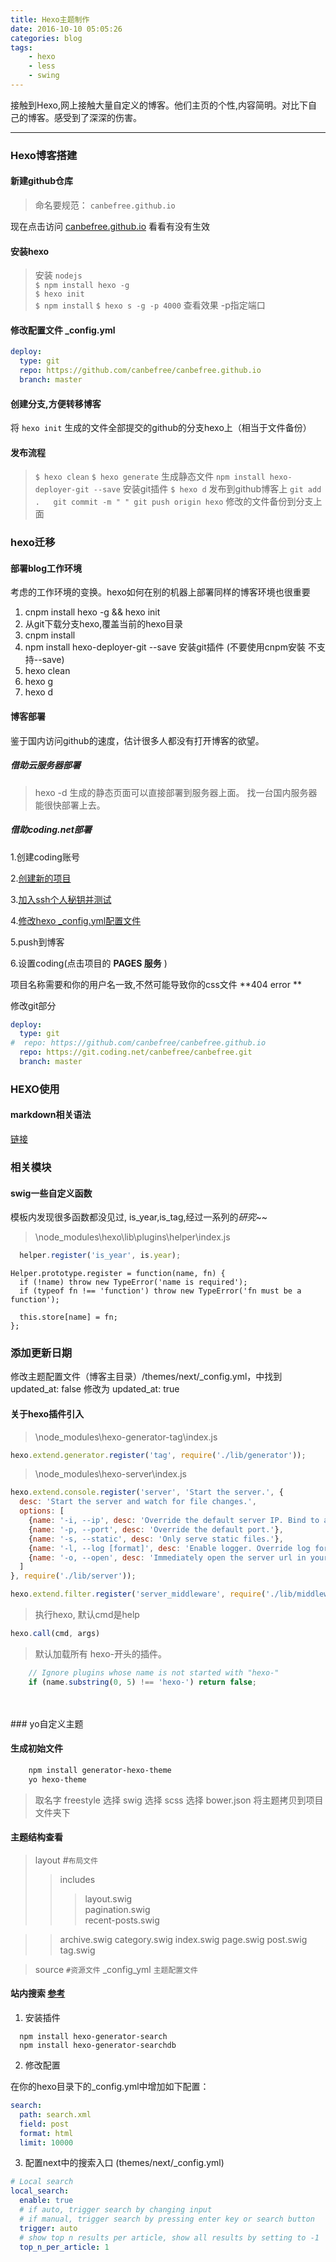 ```yaml
---
title: Hexo主题制作
date: 2016-10-10 05:05:26
categories: blog
tags:
    - hexo
    - less
    - swing
---
```

接触到Hexo,网上接触大量自定义的博客。他们主页的个性,内容简明。对比下自己的博客。感受到了深深的伤害。

-------

### Hexo博客搭建

#### 新建github仓库

> 命名要规范： `canbefree.github.io`

现在点击访问 [canbefree.github.io](http://canbefree.github.io) 看看有没有生效

#### 安装hexo

> 安装 `nodejs`  
> `$ npm install hexo -g`  
> `$ hexo init`  
> `$ npm install`
> `$ hexo s -g -p 4000`   查看效果 -p指定端口

#### 修改配置文件 **_config.yml**

```yml
deploy:
  type: git
  repo: https://github.com/canbefree/canbefree.github.io
  branch: master
```

#### 创建分支,方便转移博客

将 `hexo init` 生成的文件全部提交的github的分支hexo上（相当于文件备份）

#### 发布流程

> `$ hexo clean`
> `$ hexo generate` 生成静态文件
> `npm install hexo-deployer-git --save` 安装git插件
> `$ hexo d` 发布到github博客上
> `git add .   git commit -m " " git push origin hexo` 修改的文件备份到分支上面


### hexo迁移

####  部署blog工作环境

考虑的工作环境的变换。hexo如何在别的机器上部署同样的博客环境也很重要

1. cnpm install hexo -g && hexo init
2. 从git下载分支hexo,覆盖当前的hexo目录
3. cnpm install
4. npm install hexo-deployer-git --save 安装git插件  (不要使用cnpm安裝 不支持--save)
5. hexo clean
6. hexo g
7. hexo d

#### 博客部署 

鉴于国内访问github的速度，估计很多人都没有打开博客的欲望。

##### 借助云服务器部署

> hexo -d 生成的静态页面可以直接部署到服务器上面。 找一台国内服务器能很快部署上去。

##### 借助coding.net部署

1.创建coding账号

2.[创建新的项目](#1)

3.[加入ssh个人秘钥并测试](#2)

4.[修改hexo _config.yml配置文件](#3)

5.push到博客

6.设置coding(点击项目的 **PAGES 服务** )

项目名称需要和你的用户名一致,不然可能导致你的css文件 **404 error ** 

修改git部分

```yaml
deploy:
  type: git
#  repo: https://github.com/canbefree/canbefree.github.io
  repo: https://git.coding.net/canbefree/canbefree.git
  branch: master
```

### HEXO使用

#### markdown相关语法

[链接](https://canbefree.github.io/2016/10/09/markdown/)

### 相关模块

#### swig一些自定义函数

模板内发现很多函数都没见过, is_year,is_tag,经过一系列的*研究*~~

> \node_modules\hexo\lib\plugins\helper\index.js

```js
  helper.register('is_year', is.year);
```

```
Helper.prototype.register = function(name, fn) {
  if (!name) throw new TypeError('name is required');
  if (typeof fn !== 'function') throw new TypeError('fn must be a function');

  this.store[name] = fn;
};
```
### 添加更新日期
  修改主题配置文件（博客主目录）/themes/next/_config.yml，中找到 updated_at: false 修改为 updated_at: true

#### 关于hexo插件引入
> \node_modules\hexo-generator-tag\index.js
```js
hexo.extend.generator.register('tag', require('./lib/generator'));
```

> \node_modules\hexo-server\index.js

```js
hexo.extend.console.register('server', 'Start the server.', {
  desc: 'Start the server and watch for file changes.',
  options: [
    {name: '-i, --ip', desc: 'Override the default server IP. Bind to all IP address by default.'},
    {name: '-p, --port', desc: 'Override the default port.'},
    {name: '-s, --static', desc: 'Only serve static files.'},
    {name: '-l, --log [format]', desc: 'Enable logger. Override log format.'},
    {name: '-o, --open', desc: 'Immediately open the server url in your default web browser.'}
  ]
}, require('./lib/server'));

hexo.extend.filter.register('server_middleware', require('./lib/middlewares/header'));
```
> 执行hexo, 默认cmd是help 
```js
hexo.call(cmd, args) 
```
> 默认加载所有 hexo-开头的插件。
```js
    // Ignore plugins whose name is not started with "hexo-"
    if (name.substring(0, 5) !== 'hexo-') return false;
```

<br>
<br>
### yo自定义主题

#### 生成初始文件
```bash
    npm install generator-hexo-theme
    yo hexo-theme
```
> 取名字 freestyle
> 选择 swig
> 选择 scss
> 选择 bower.json
> 将主题拷贝到项目文件夹下

#### 主题结构查看
>layout #`布局文件`
>>includes              
>>>layout.swig          
>>>pagination.swig      
>>>recent-posts.swig    

>>archive.swig
>>category.swig
>>index.swig
>>page.swig
>>post.swig
>>tag.swig

>source `#资源文件`
>_config_yml `主题配置文件`

#### 站内搜索 [参考](https://www.jianshu.com/p/5b62c01c4dfa)



1. 安装插件

```shell
  npm install hexo-generator-search
  npm install hexo-generator-searchdb
```

2. 修改配置

在你的hexo目录下的_config.yml中增加如下配置：

```yml
search:
  path: search.xml
  field: post
  format: html
  limit: 10000
```

3. 配置next中的搜索入口 (themes/next/_config.yml)

``` yml
# Local search
local_search:
  enable: true
  # if auto, trigger search by changing input
  # if manual, trigger search by pressing enter key or search button
  trigger: auto
  # show top n results per article, show all results by setting to -1
  top_n_per_article: 1


```
